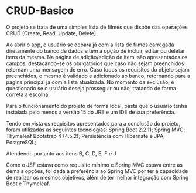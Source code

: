 # CRUD-Basico

O projeto se trata de uma simples lista de filmes que dispõe das operações CRUD (Create, Read, Update, Delete).

Ao abrir o app, o usuário se depara já com a lista de filmes carregada diretamente do banco de dados e tem a opção de incluir, editar ou deletar itens da mesma. Na página de adição/edição de item, são apresentados os campos, destacando-se os obrigatórios que caso não sejam preenchidos retornam uma mensagem de erro. Caso todos os requisitos do objeto sejam preenchidos, o mesmo é validado e adicionado ao banco, retornando para a página principal já com a lista atualizada. No momento da exclusão, é questionado se o usuário deseja prosseguir ou não, tratando de forma correta a escolha.

Para o funcionamento do projeto de forma local, basta que o usuário tenha instalada pelo menos a versão 15 do JRE e um IDE de sua preferência.

Tendo em vista os requisitos apresentados para a conclusão do projeto, foram utilizadas as seguintes tecnologias:
Spring Boot 2.2.11;
Spring MVC;
Thymeleaf
Bootstrap 4 (4.5.2);
Persistência com Hibernate e JPA;
PostgreSQL;

Atendendo portanto aos itens B, C, D, E, F e J

Como o JSF estava como requisito mínimo e Spring MVC estava entre as demais opções, foi dada a preferência ao Spring MVC por ter a capacidade de realizar os mesmos objetivos, além de ter melhor integração com Spring Boot e Thymeleaf.
